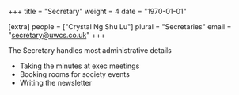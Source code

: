 +++
title = "Secretary"
weight = 4
date = "1970-01-01"

[extra]
people = ["Crystal Ng Shu Lu"]
plural = "Secretaries"
email = "secretary@uwcs.co.uk"
+++

The Secretary handles most administrative details

- Taking the minutes at exec meetings
- Booking rooms for society events
- Writing the newsletter